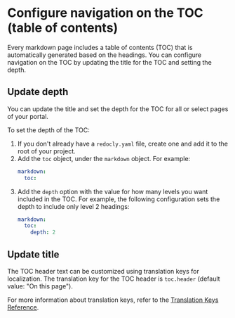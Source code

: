 # Configure navigation on the TOC (table of contents)

Every markdown page includes a table of contents (TOC) that is automatically generated based on the headings.
You can configure navigation on the TOC by updating the title for the TOC and setting the depth.

## Update depth

You can update the title and set the depth for the TOC for all or select pages of your portal.

To set the depth of the TOC:

1. If you don't already have a `redocly.yaml` file, create one and add it to the root of your project.
2. Add the `toc` object, under the `markdown` object. For example:
   ```yaml
   markdown:
     toc:
   ```
3. Add the `depth` option with the value for how many levels you want included in the TOC.
   For example, the following configuration sets the depth to include only level 2 headings:
   ```yaml
   markdown:
     toc:
       depth: 2
   ```

## Update title

The TOC header text can be customized using translation keys for localization. The translation key for the TOC header is `toc.header` (default value: "On this page").

For more information about translation keys, refer to the [Translation Keys Reference](../../reference/translation-keys.md).
